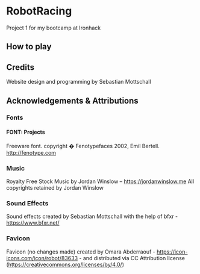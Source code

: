 # RobotRacing

Project 1 for my bootcamp at Ironhack

## How to play

## Credits

Website design and programming by Sebastian Mottschall

## Acknowledgements & Attributions

### Fonts

#### FONT: Projects
Freeware font.
copyright � Fenotypefaces 2002, Emil Bertell.
http://fenotype.com

### Music
Royalty Free Stock Music by Jordan Winslow – https://jordanwinslow.me
All copyrights retained by Jordan Winslow

### Sound Effects
Sound effects created by Sebastian Mottschall with the help of bfxr - https://www.bfxr.net/


### Favicon
Favicon (no changes made) created by Omara Abderraouf - https://icon-icons.com/icon/robot/83633 - and distributed via CC Attribution license (https://creativecommons.org/licenses/by/4.0/)
